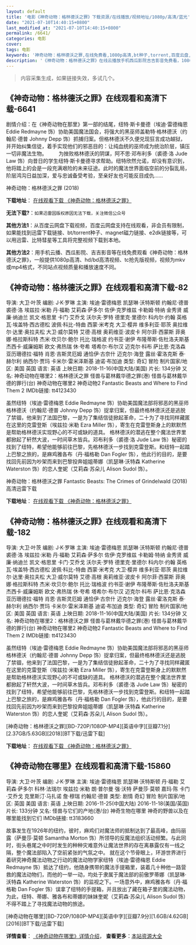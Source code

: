 ```yaml
---
layout: default
title: '电影《神奇动物：格林德沃之罪》下载资源/在线播放/视频地址/1080p/高清/蓝光'
date: "2021-07-10T14:40:15+0800"
last_modified_at: "2021-07-10T14:40:15+0800"
permalink: /6641/
categories: 电影
cover:
tags: 电影
keywords: '神奇动物：格林德沃之罪,在线免费看,1080p高清,bt种子,torrent,百度云盘,magnet,磁力链,迅雷下载资源'
description: '《神奇动物：格林德沃之罪》在线云播放手机西瓜影院吉吉影音免费看，1080p高清bd/hd未删减完整版和tc抢先枪版，mkv/mp4格式，附带bt/torrent种子、magnet/磁力链、百度云盘、网盘资源迅雷下载链接'
---
```


>内容采集生成，如果链接失效，多试几个。


## 《神奇动物：格林德沃之罪》在线观看和高清下载-6641

剧情介绍：在《神奇动物在那里》第一部的结尾，纽特·斯卡曼德（埃迪·雷德梅恩 Eddie Redmayne 饰）协助美国魔法国会，将强大的黑巫师盖勒特·格林德沃（约翰尼·德普 Johnny Depp 饰）抓捕归案。但格林德沃不久便兑现狂言成功越狱，并开始纠集信徒，着手实现他们的邪恶目的：让纯血统的巫师成为统治阶层，镇压一切非魔法生物。 　　为挫败格林德沃的阴谋，阿不思·邓布利多（裘德·洛 Jude Law 饰）向昔日的学生纽特·斯卡曼德寻求帮助。纽特欣然允诺，却没有意识到，他将踏上的会是一段充满艰险的未来征途。此时的魔法世界面临空前的分裂乱局，阶层鸿沟日益加深，爱与忠诚备受考验，至亲好友也可能反目成仇……


神奇动物：格林德沃之罪 (2018)

**下载地址**： [在线观看下载 《神奇动物：格林德沃之罪》](https://www.btbtdy.me/btdy/dy13936.html) 


**无法下载?**：`如果迅雷因版权原因无法下载，关注微信公众号 `

**其他方法1**：从百度云网盘下载视频，百度云网盘支持在线观看，非会员有限制，如果能找到迅雷下载链接、bt/torrent种子、magnet磁力链接、e2dk链接等，可以用迅雷、比特彗星等工具将完整视频下载到本地。

**其他方法2**：用手机云播、西瓜影院、吉吉影音等在线免费观看《神奇动物：格林德沃之罪》，一般提供1080p高清、hd/bd高清视频、tc抢先版视频，视频为mkv或mp4格式，不同站点视频质量和播放速度不同。


## 《神奇动物：格林德沃之罪》在线观看和高清下载-82

导演: 大卫·叶茨 编剧: J·K·罗琳 主演: 埃迪·雷德梅恩 凯瑟琳·沃特斯顿 约翰尼·德普 裘德·洛 埃兹拉·米勒 丹·福勒 艾莉森·萨多尔 佐伊·克罗维兹 卡勒姆·特纳 金秀贤 威廉·纳迪兰 凯文·格思里 卡门·艾乔戈 沃尔夫·罗特 德里克·里德尔 科内尔·约翰 英格瓦·埃盖特·西古德松 波佩·科比-特曲 西蒙·米考克 大卫·樱井 维多利亚·耶茨 奥拉维尔·达里·奥拉夫松 大卫·威尔莫特 艾德·高根 奥莉维亚·波皮卡 阿尔菲·西蒙斯 菲奥娜·格拉斯科特 杰米·坎贝尔·鲍尔 托比·瑞格波 约书亚·谢伊 布隆蒂斯·佐杜洛夫斯基 杰西卡·威廉姆斯 欧文·弗热瑞 休·夸希 塔希尔·布尔汉 迈克尔·科布 萨比恩·克洛森 亚历珊德拉·福特 肖恩·吉斯灵厄姆 通恰伊·古奈什 迈克尔·海登 露丝·霍洛克斯 泰·赫尔利 纳西尔·贾玛 卡米尔·雷米泽斯基 迪诺·布加迪 类型: 奇幻 冒险 制片国家/地区: 美国 英国 语言: 英语 上映日期: 2018-11-16(中国大陆/美国) 片长: 134分钟 又名: 神奇动物在哪里2：格林德沃之罪 怪兽与葛林戴华德之罪(港) 怪兽与葛林戴华德的罪行(台) 神奇动物在哪里2 神奇动物2 Fantastic Beasts and Where to Find Them 2 IMDb链接: tt4123430

虽然纽特（埃迪·雷德梅恩 Eddie Redmayne 饰）协助美国魔法部将邪恶的黑巫师格林德沃（约翰尼·德普 Johnny Depp 饰）捉拿归案，但最终格林德沃还是逃脱了禁锢，他来到了法国巴黎，一是为了集结信徒掀起革命，二十为了寻找同样藏匿在这里的克雷登斯（埃兹拉·米勒 Ezra Miller 饰），寄生在克雷登斯身上的默默然是帮助格林德沃实现野心的不可或缺的道具。 格林德沃的潜逃在整个魔法世界里都掀起了轩然大波，一时间草木皆兵。邓布利多（裘德·洛 Jude Law 饰）秘密的找到了纽特，希望他能够前往巴黎，先格林德沃一步找到克雷登斯。和纽特一起踏上巴黎之旅的，是麻鸡雅各布（丹·福格勒 Dan Fogler 饰），他此行的目的，是要找回先前因为吵架而来到巴黎投奔姐姐蒂娜（凯瑟琳·沃特森 Katherine Waterston 饰）的恋人奎妮（艾莉森·苏朵儿 Alison Sudol 饰）。


神奇动物：格林德沃之罪 Fantastic Beasts: The Crimes of Grindelwald (2018) 高清迅雷下载

**下载地址**： [在线观看下载 《神奇动物：格林德沃之罪》](https://www.xl720.com/thunder/33317.html) 


## 《神奇动物：格林德沃之罪》在线观看和高清下载-182

导演: 大卫·叶茨 编剧: J·K·罗琳 主演: 埃迪·雷德梅恩 凯瑟琳·沃特斯顿 约翰尼·德普 裘德·洛 埃兹拉·米勒 丹·福勒 艾莉森·萨多尔 佐伊·克罗维兹 卡勒姆·特纳 金秀贤 威廉·纳迪兰 凯文·格思里 卡门·艾乔戈 沃尔夫·罗特 德里克·里德尔 科内尔·约翰 英格瓦·埃盖特·西古德松 波佩·科比-特曲 西蒙·米考克 大卫·樱井 维多利亚·耶茨 奥拉维尔·达里·奥拉夫松 大卫·威尔莫特 艾德·高根 奥莉维亚·波皮卡 阿尔菲·西蒙斯 菲奥娜·格拉斯科特 杰米·坎贝尔·鲍尔 托比·瑞格波 约书亚·谢伊 布隆蒂斯·佐杜洛夫斯基 杰西卡·威廉姆斯 欧文·弗热瑞 休·夸希 塔希尔·布尔汉 迈克尔·科布 萨比恩·克洛森 亚历珊德拉·福特 肖恩·吉斯灵厄姆 通恰伊·古奈什 迈克尔·海登 露丝·霍洛克斯 泰·赫尔利 纳西尔·贾玛 卡米尔·雷米泽斯基 迪诺·布加迪 类型: 奇幻 冒险 制片国家/地区: 美国 英国 语言: 英语 上映日期: 2018-11-16(中国大陆/美国) 片长: 134分钟 又名: 神奇动物在哪里2：格林德沃之罪 怪兽与葛林戴华德之罪(港) 怪兽与葛林戴华德的罪行(台) 神奇动物在哪里2 神奇动物2 Fantastic Beasts and Where to Find Them 2 IMDb链接: tt4123430

虽然纽特（埃迪·雷德梅恩 Eddie Redmayne 饰）协助美国魔法部将邪恶的黑巫师格林德沃（约翰尼·德普 Johnny Depp 饰）捉拿归案，但最终格林德沃还是逃脱了禁锢，他来到了法国巴黎，一是为了集结信徒掀起革命，二十为了寻找同样藏匿在这里的克雷登斯（埃兹拉·米勒 Ezra Miller 饰），寄生在克雷登斯身上的默默然是帮助格林德沃实现野心的不可或缺的道具。 格林德沃的潜逃在整个魔法世界里都掀起了轩然大波，一时间草木皆兵。邓布利多（裘德·洛 Jude Law 饰）秘密的找到了纽特，希望他能够前往巴黎，先格林德沃一步找到克雷登斯。和纽特一起踏上巴黎之旅的，是麻鸡雅各布（丹·福格勒 Dan Fogler 饰），他此行的目的，是要找回先前因为吵架而来到巴黎投奔姐姐蒂娜（凯瑟琳·沃特森 Katherine Waterston 饰）的恋人奎妮（艾莉森·苏朵儿 Alison Sudol 饰）。


[神奇动物：格林德沃之罪][BD-720P/1080P-MP4][英语中字][豆瓣7.1分][2.37GB/5.63GB][2018][BT下载/迅雷下载]

**下载地址**： [在线观看下载 《神奇动物：格林德沃之罪》](https://www.btdx8.com/torrent/sqdwgldwzz_2018.html) 


## 《神奇动物在哪里》在线观看和高清下载-15860

导演: 大卫·叶茨 编剧: J·K·罗琳 主演: 埃迪·雷德梅恩 凯瑟琳·沃特斯顿 丹·福勒 艾莉森·萨多尔 科林·法瑞尔 埃兹拉·米勒 朗·普尔曼 强·沃特 萨曼莎·莫顿 嘉玛·陈 卡门·艾乔戈 克里斯汀·马扎诺 詹·穆瑞 约翰尼·德普 类型: 剧情 奇幻 冒险 制片国家/地区: 英国 美国 语言: 英语 上映日期: 2016-11-25(中国大陆) 2016-11-18(美国/英国) 片长: 133分钟 又名: 怪兽与它们的产地(港/台) 神奇生物在哪里 神奇的野兽以及在哪里能找到它们 IMDb链接: tt3183660

故事发生在1926年的纽约，彼时，麻鸡们对魔法师的抵制达到了最高峰，由玛丽露（萨曼莎·莫顿 Samantha Morton 饰）所领导的反魔法组织活动频繁。与此同时，街头巷尾之中时时发生的种种灾难意外让魔法世界的存在离暴露仅有一线之隔，整个魔法部陷入了空前紧张的气氛之中。 就在这个节骨眼上，环游世界进行着研究神奇魔法动物之行动的魔法动物学家纽特（埃迪·雷德梅恩 Eddie Redmayne 饰）抵达了纽约，他随身携带的魔法手提箱里，装着几十种他一路营救的魔法动物们，而他的一举一动，均处于隶属于魔法部的前傲罗蒂娜（凯瑟琳·沃特森 Katherine Waterston 饰）的监视之下。一场意外中，麻鸡雅各布（丹·福格勒 Dan Fogler 饰）误拿了纽特的手提箱，并且放出了藏在箱子里的魔法动物，为此，纽特、蒂娜、雅各布和蒂娜的妹妹奎妮（艾莉森·苏朵儿 Alison Sudol 饰）不得不踏上了寻找魔法动物的旅途。


[神奇动物在哪里][BD-720P/1080P-MP4][英语中字][豆瓣7.9分][1.6GB/4.62GB][2016][BT下载/迅雷下载]

**详情查看**： [《神奇动物在哪里》详情介绍](/movie/15860/)， **查看更多**：[本站资源大全](/movie/t/all/)

